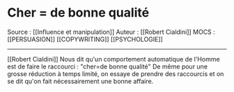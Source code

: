 # Cher = de bonne qualité
 
Source : [[Influence et manipulation]] 
Auteur : [[Robert Cialdini]]
MOCS : [[PERSUASION]] [[COPYWRITING]] [[PSYCHOLOGIE]]
***

[[Robert Cialdini]] Nous dit qu'un comportement automatique de l'Homme est de faire le raccourci : "cher=de bonne qualité"
De même pour une grosse réduction à temps limité, on essaye de prendre des raccourcis et on se dit qu'on fait nécessairement une bonne affaire.